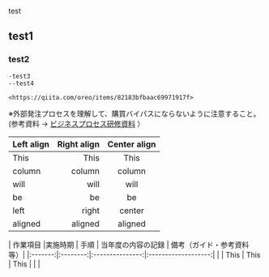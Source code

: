 test  
##  test1  
###    test2  
    
    -test3
    --test4
    
    <https://qiita.com/oreo/items/82183bfbaac69971917f>



※外部発注プロセスを理解して、購買バイパスにならないように注意すること。  
 (参考資料 ->  [ビジネスプロセス研修資料](https://github.ibm.com/FUSHUKU/zLinux/blob/master/0643AF6EB51A031949257B02001210D4.md) ）

| Left align | Right align | Center align |
|:-----------|------------:|:------------:|
| This       |        This |     This     |
| column     |      column |    column    |
| will       |        will |     will     |
| be         |          be |      be      |
| left       |       right |    center    |
| aligned    |     aligned |   aligned    |

| 作業項目 |実施時期  | 手順             | 当年度の内容の記録   | 備考（ガイド・参考資料等）|
|:-------:|:--------:|:---------------:|:-------------------:|                        |
| This    |     This |        This     |                     |                        |



